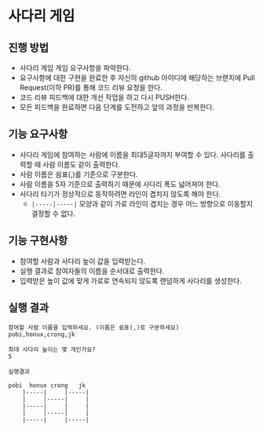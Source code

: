 # 사다리 게임
## 진행 방법
* 사다리 게임 게임 요구사항을 파악한다.
* 요구사항에 대한 구현을 완료한 후 자신의 github 아이디에 해당하는 브랜치에 Pull Request(이하 PR)를 통해 코드 리뷰 요청을 한다.
* 코드 리뷰 피드백에 대한 개선 작업을 하고 다시 PUSH한다.
* 모든 피드백을 완료하면 다음 단계를 도전하고 앞의 과정을 반복한다.

## 기능 요구사항
* 사다리 게임에 참여하는 사람에 이름을 최대5글자까지 부여할 수 있다. 사다리를 출력할 때 사람 이름도 같이 출력한다.  
* 사람 이름은 쉼표(,)를 기준으로 구분한다.  
* 사람 이름을 5자 기준으로 출력하기 때문에 사다리 폭도 넓어져야 한다.  
* 사다리 타기가 정상적으로 동작하려면 라인이 겹치지 않도록 해야 한다.  
    * `|-----|-----|` 모양과 같이 가로 라인이 겹치는 경우 어느 방향으로 이동할지 결정할 수 없다. 
    
## 기능 구현사항
* 참여할 사람과 사다리 높이 값을 입력받는다.
* 실행 결과로 참여자들의 이름을 순서대로 출력한다. 
* 입력받은 높이 값에 맞게 가로로 연속되지 않도록 랜덤하게 사다리를 생성한다.

## 실행 결과

```
참여할 사람 이름을 입력하세요. (이름은 쉼표(,)로 구분하세요)  
pobi,honux,crong,jk  

최대 사다리 높이는 몇 개인가요?  
5  

실행결과

pobi  honux crong   jk  
    |-----|     |-----|  
    |     |-----|     |  
    |-----|     |     |  
    |     |-----|     |  
    |-----|     |-----|  
```